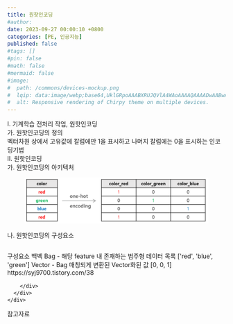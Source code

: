 ```yaml
---
title: 원핫인코딩
#author: 
date: 2023-09-27 00:00:10 +0800
categories: [PE, 인공지능]
published: false
#tags: []
#pin: false
#math: false
#mermaid: false
#image:
#  path: /commons/devices-mockup.png
#  lqip: data:image/webp;base64,UklGRpoAAABXRUJQVlA4WAoAAAAQAAAADwAABwAAQUxQSDIAAAARL0AmbZurmr57yyIiqE8oiG0bejIYEQTgqiDA9vqnsUSI6H+oAERp2HZ65qP/VIAWAFZQOCBCAAAA8AEAnQEqEAAIAAVAfCWkAALp8sF8rgRgAP7o9FDvMCkMde9PK7euH5M1m6VWoDXf2FkP3BqV0ZYbO6NA/VFIAAAA
#  alt: Responsive rendering of Chirpy theme on multiple devices.
---
```


<div class="post-wrap">
  <div class="para">
    <div class="para-title">
      I. 기계학습 전처리 작업, 원핫인코딩
    </div>
    <div class="para-cntnt">
      <div class="para">
        <div class="para-title">
          가. 원핫인코딩의 정의
        </div>
        <div class="para-cntnt">
            벡터차원 상에서 고유값에 칼럼에만 1을 표시하고 나머지 칼럼에는 0을 표시하는 인코딩기법
        </div>
      </div>
    </div>
  </div>
  
  <div class="para">
    <div class="para-title">
      II. 원핫인코딩
    </div>
    <div class="para-cntnt">
      <div class="para">
        <div class="para-title">
          가. 원핫인코딩의 아키텍처
        </div>
        <div class="para-cntnt">
          <figure class="post-figure">
            <img src="/assets/img/posts/원핫인코딩.png" alt="원핫인코딩">
<!--            <figcaption>Source: Unveiling the Metaverse: Exploring Emerging Trends, Multifaceted Perspectives, and Future Challenges</figcaption>-->
          </figure>
        </div>
      </div>
      <div class="para">
        <div class="para-title">
          나. 원핫인코딩의 구성요소
        </div>
        <div class="para-cntnt">
          <table class="post-table">
          </table>
          구성요소 백벡
  Bag - 해당 feature 내 존재하는 범주형 데이터 목록 ['red', 'blue', 'green']
  Vector - Bag 매칭되게 변환된 Vector화된 값 [0, 0, 1]
https://syj9700.tistory.com/38

        </div>
      </div>
    </div>
  </div>

  <div class="refr-wrap">
    <div class="refr-title">
        참고자료
    </div>
    <ol class="refr-list">
    <!--    <li>(나현식, 최대선) <a target="_blank" href="https://scienceon.kisti.re.kr/commons/util/originalView.do?cn=JAKO202225948430499&oCn=JAKO202225948430499&dbt=JAKO&journal=NJOU00291864">메타버스 보안 위협 요소 및 대응 방안 검토</a></li>-->
    <!--    <li>(M. Uddin, S. Manickam, H. Ullah, M. Obaidat and A. Dandoush) <a target="_blank" href="https://ieeexplore.ieee.org/abstract/document/10138386">Unveiling the Metaverse: Exploring Emerging Trends, Multifaceted Perspectives, and Future Challenges</a></li>-->
    </ol>
  </div>
</div>
